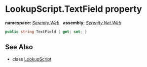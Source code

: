 # LookupScript.TextField property
**namespace:** *[Serenity.Web](../../README.md#serenity.web-namespace)*   **assembly**: *[Serenity.Net.Web](../../README.md)*

```csharp
public string TextField { get; set; }
```

## See Also

* class [LookupScript](../LookupScript.md)